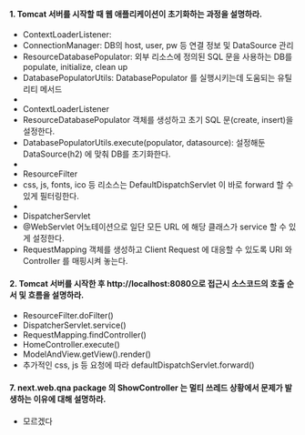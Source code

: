 #### 1. Tomcat 서버를 시작할 때 웹 애플리케이션이 초기화하는 과정을 설명하라.
* ContextLoaderListener: 
* ConnectionManager: DB의 host, user, pw 등 연결 정보 및 DataSource 관리
* ResourceDatabasePopulator: 외부 리소스에 정의된 SQL 문을 사용하는 DB를 populate, initialize, clean up
* DatabasePopulatorUtils: DatabasePopulator 를 실행시키는데 도움되는 유틸리티 메서드
* 
* ContextLoaderListener
* ResourceDatabasePopulator 객체를 생성하고 초기 SQL 문(create, insert)을 설정한다.
* DatabasePopulatorUtils.execute(populator, datasource): 설정해둔 DataSource(h2) 에 맞춰 DB를 초기화한다.
* 
* ResourceFilter
* css, js, fonts, ico 등 리소스는 DefaultDispatchServlet 이 바로 forward 할 수 있게 필터링한다.
* 
* DispatcherServlet
* @WebServlet 어노테이션으로 일단 모든 URL 에 해당 클래스가 service 할 수 있게 설정한다.
* RequestMapping 객체를 생성하고 Client Request 에 대응할 수 있도록 URI 와 Controller 를 매핑시켜 놓는다.

#### 2. Tomcat 서버를 시작한 후 http://localhost:8080으로 접근시 소스코드의 호출 순서 및 흐름을 설명하라.
* ResourceFilter.doFilter() 
* DispatcherServlet.service()
* RequestMapping.findController()
* HomeController.execute()
* ModelAndView.getView().render()
* 추가적인 css, js 등 요청에 따라 defaultDispatchServlet.forward()

#### 7. next.web.qna package 의 ShowController 는 멀티 쓰레드 상황에서 문제가 발생하는 이유에 대해 설명하라.
* 모르겠다
